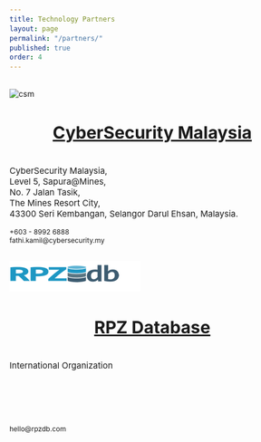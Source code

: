 ```yaml
---
title: Technology Partners
layout: page
permalink: "/partners/"
published: true
order: 4
---
```



<div class="container">

  <div class="card-deck">
    <div class="card">
      <br>
      <img class="card-img-top" src="http://cybersecurity.my/properties_v3/images/logo_csm.png" alt="csm" class="img-fluid w-50">
      <div class="card-body">
        <center><h4 class="card-title" style="font-size: 30px;"><a href="http://cybersecurity.my/" target="_blank">CyberSecurity Malaysia</a></h4></center>
        <p class="card-text" style="font-size: 15px;">
          CyberSecurity Malaysia, <br>
          Level 5, Sapura@Mines, <br>
          No. 7 Jalan Tasik, <br>
          The Mines Resort City, <br>
          43300 Seri Kembangan, Selangor Darul Ehsan, Malaysia.
        </p>
      </div>
      <div class="card-body">
        <p style="font-size: 12px;">
          <i class="fa fa-briefcase"></i>
              +603 - 8992 6888<br>
          <i class="fa fa-envelope"></i>
              fathi.kamil@cybersecurity.my
        </p>
      </div>
   </div>

   <div class="card">
      <br>
      <img class="card-img-top" src="/assets/images/partners/rpzdb.png" alt="rpzdb" class="img-fluid w-50" >
      <div class="card-body">
        <center><h4 class="card-title" style="font-size: 30px;"><a href="http://www.rpzdb.com" target="_blank">RPZ Database</a></h4></center>
        <p class="card-text" style="font-size: 15px;">
          International Organization
        </p>
        <br><br><br><br>
      </div>
      <div class="card-body">
        <p style="font-size: 12px;">
          <i class="fa fa-envelope"></i>
              hello@rpzdb.com
        </p>
      </div>
   </div>
  </div>
</div>